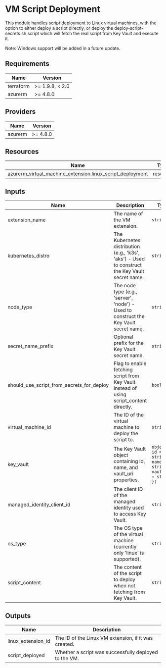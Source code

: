<!-- BEGIN_TF_DOCS -->
<!-- markdown-table-prettify-ignore-start -->
# VM Script Deployment

This module handles script deployment to Linux virtual machines, with the option
to either deploy a script directly, or deploy the deploy-script-secrets.sh script
which will fetch the real script from Key Vault and execute it.

Note: Windows support will be added in a future update.

## Requirements

| Name | Version |
|------|---------|
| terraform | >= 1.9.8, < 2.0 |
| azurerm | >= 4.8.0 |

## Providers

| Name | Version |
|------|---------|
| azurerm | >= 4.8.0 |

## Resources

| Name | Type |
|------|------|
| [azurerm_virtual_machine_extension.linux_script_deployment](https://registry.terraform.io/providers/hashicorp/azurerm/latest/docs/resources/virtual_machine_extension) | resource |

## Inputs

| Name | Description | Type | Default | Required |
|------|-------------|------|---------|:--------:|
| extension\_name | The name of the VM extension. | `string` | n/a | yes |
| kubernetes\_distro | The Kubernetes distribution (e.g., 'k3s', 'aks') - Used to construct the Key Vault secret name. | `string` | n/a | yes |
| node\_type | The node type (e.g., 'server', 'node') - Used to construct the Key Vault secret name. | `string` | n/a | yes |
| secret\_name\_prefix | Optional prefix for the Key Vault secret name. | `string` | n/a | yes |
| should\_use\_script\_from\_secrets\_for\_deploy | Flag to enable fetching script from Key Vault instead of using script\_content directly. | `bool` | n/a | yes |
| virtual\_machine\_id | The ID of the virtual machine to deploy the script to. | `string` | n/a | yes |
| key\_vault | The Key Vault object containing id, name, and vault\_uri properties. | ```object({ id = string name = string vault_uri = string })``` | `null` | no |
| managed\_identity\_client\_id | The client ID of the managed identity used to access Key Vault. | `string` | `null` | no |
| os\_type | The OS type of the virtual machine (currently only 'linux' is supported). | `string` | `"linux"` | no |
| script\_content | The content of the script to deploy when not fetching from Key Vault. | `string` | `null` | no |

## Outputs

| Name | Description |
|------|-------------|
| linux\_extension\_id | The ID of the Linux VM extension, if it was created. |
| script\_deployed | Whether a script was successfully deployed to the VM. |
<!-- markdown-table-prettify-ignore-end -->
<!-- END_TF_DOCS -->
